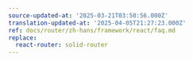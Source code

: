 ```yaml
---
source-updated-at: '2025-03-21T03:50:56.000Z'
translation-updated-at: '2025-04-05T21:27:23.000Z'
ref: docs/router/zh-hans/framework/react/faq.md
replace:
  react-router: solid-router
---
```

